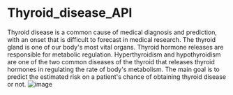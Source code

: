 # Thyroid_disease_API
Thyroid disease is a common cause of medical diagnosis and prediction, with an onset that is difficult to forecast in medical research. The thyroid gland is one of our body's most vital organs. Thyroid hormone releases are responsible for metabolic regulation. Hyperthyroidism and hypothyroidism are one of the two common diseases of the thyroid that releases thyroid hormones in regulating the rate of body's metabolism. The main goal is to predict the estimated risk on a patient's chance of obtaining thyroid disease or not.
![image](https://user-images.githubusercontent.com/63582471/140759054-aa6a2845-171c-4128-9310-d1f62af760a5.png)

